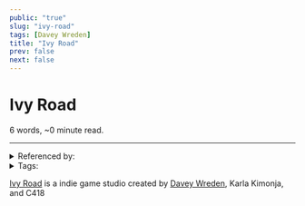 ```yaml
---
public: "true"
slug: "ivy-road"
tags: [Davey Wreden]
title: "Ivy Road"
prev: false
next: false
---
```

<script setup>
import { data } from '../../git.data.ts';
import { useData } from 'vitepress';
const pageData = useData();
</script>
<h1 class="p-name">Ivy Road</h1>
<p>6 words, ~0 minute read. <span v-html="data[`site/${pageData.page.value.relativePath}`]" /></p>
<hr/>

<details><summary>Referenced by:</summary><a href="/garden/davey-wreden/index.md">Davey Wreden</a><a href="/garden/wanderstop/index.md">Wanderstop</a></details>

<details><summary>Tags:</summary><a href="/garden/davey-wreden/index.md">Davey Wreden</a></details>

[Ivy Road](https://www.ivyroad.fun/) is a indie game studio created by [Davey Wreden](/garden/davey-wreden/index.md), Karla Kimonja, and C418